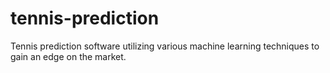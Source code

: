 # tennis-prediction
Tennis prediction software utilizing various machine learning techniques to gain an edge on the market.
